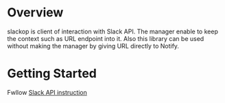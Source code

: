 # Overview
slackop is client of interaction with Slack API. 
The manager enable to keep the context such as URL endpoint into it.
Also this library can be used without making the manager by giving URL directly to Notify.

# Getting Started
Fwllow [Slack API instruction](https://api.slack.com/docs/message-formatting)